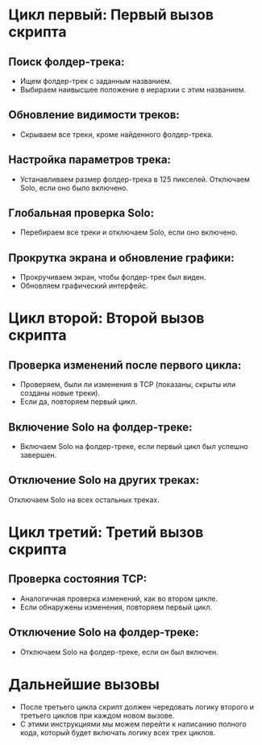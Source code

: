 # Цикл первый: Первый вызов скрипта
## Поиск фолдер-трека:
* Ищем фолдер-трек с заданным названием.
* Выбираем наивысшее положение в иерархии с этим названием.
## Обновление видимости треков:
* Скрываем все треки, кроме найденного фолдер-трека.
## Настройка параметров трека:
* Устанавливаем размер фолдер-трека в 125 пикселей.
Отключаем Solo, если оно было включено.
## Глобальная проверка Solo:
* Перебираем все треки и отключаем Solo, если оно включено.
## Прокрутка экрана и обновление графики:
* Прокручиваем экран, чтобы фолдер-трек был виден.
* Обновляем графический интерфейс.
# Цикл второй: Второй вызов скрипта
## Проверка изменений после первого цикла:
* Проверяем, были ли изменения в TCP (показаны, скрыты или созданы новые треки).
* Если да, повторяем первый цикл.
## Включение Solo на фолдер-треке:
* Включаем Solo на фолдер-треке, если первый цикл был успешно завершен.
## Отключение Solo на других треках:
Отключаем Solo на всех остальных треках.
# Цикл третий: Третий вызов скрипта
## Проверка состояния TCP:
* Аналогичная проверка изменений, как во втором цикле.
* Если обнаружены изменения, повторяем первый цикл.
## Отключение Solo на фолдер-треке:
* Отключаем Solo на фолдер-треке, если он был включен.
# Дальнейшие вызовы
* После третьего цикла скрипт должен чередовать логику второго и третьего циклов при каждом новом вызове.
* С этими инструкциями мы можем перейти к написанию полного кода, который будет включать логику всех трех циклов.